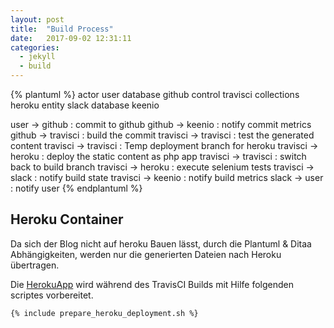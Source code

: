 ```yaml
---
layout: post
title:  "Build Process"
date:   2017-09-02 12:31:11
categories:
  - jekyll
  - build
---
```


{% plantuml %}
actor user
database github
control travisci
collections heroku
entity slack
database keenio

user -> github : commit to github
github -> keenio : notify commit metrics
github -> travisci : build the commit
travisci -> travisci : test the generated content
travisci -> travisci : Temp deployment branch for heroku
travisci -> heroku : deploy the static content as php app
travisci -> travisci : switch back to build branch
travisci -> heroku : execute selenium tests
travisci -> slack : notify build state
travisci -> keenio : notify build metrics
slack -> user :  notify user
{% endplantuml %}

<!--more-->

## Heroku Container

Da sich der Blog nicht auf heroku Bauen lässt, durch die Plantuml & Ditaa Abhängigkeiten, werden nur die generierten Dateien nach Heroku übertragen.


Die [HerokuApp][Heroku-PHP-Support] wird während des TravisCI Builds mit Hilfe folgenden scriptes vorbereitet.
```
{% include prepare_heroku_deployment.sh %}
```

[Heroku-PHP-Support]:https://devcenter.heroku.com/articles/php-support
